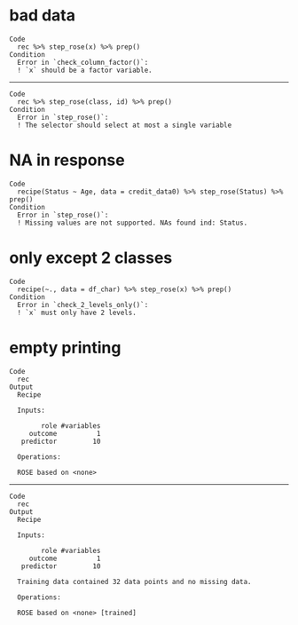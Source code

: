 # bad data

    Code
      rec %>% step_rose(x) %>% prep()
    Condition
      Error in `check_column_factor()`:
      ! `x` should be a factor variable.

---

    Code
      rec %>% step_rose(class, id) %>% prep()
    Condition
      Error in `step_rose()`:
      ! The selector should select at most a single variable

# NA in response

    Code
      recipe(Status ~ Age, data = credit_data0) %>% step_rose(Status) %>% prep()
    Condition
      Error in `step_rose()`:
      ! Missing values are not supported. NAs found ind: Status.

# only except 2 classes

    Code
      recipe(~., data = df_char) %>% step_rose(x) %>% prep()
    Condition
      Error in `check_2_levels_only()`:
      ! `x` must only have 2 levels.

# empty printing

    Code
      rec
    Output
      Recipe
      
      Inputs:
      
            role #variables
         outcome          1
       predictor         10
      
      Operations:
      
      ROSE based on <none>

---

    Code
      rec
    Output
      Recipe
      
      Inputs:
      
            role #variables
         outcome          1
       predictor         10
      
      Training data contained 32 data points and no missing data.
      
      Operations:
      
      ROSE based on <none> [trained]


